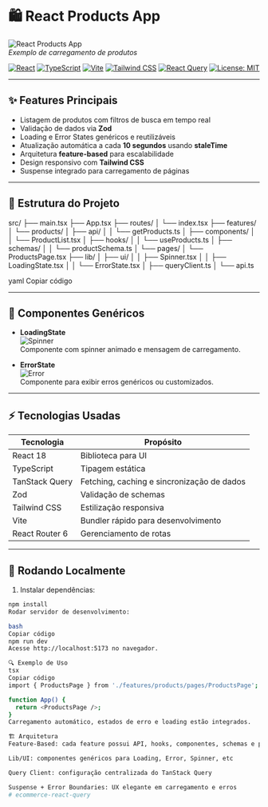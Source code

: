 # 🛍️ React Products App

![React Products App](https://media.giphy.com/media/3o7aD2saalBwwftBIY/giphy.gif)  
*Exemplo de carregamento de produtos*

[![React](https://img.shields.io/badge/React-18.2.0-blue?logo=react&logoColor=white)](https://reactjs.org/) 
[![TypeScript](https://img.shields.io/badge/TypeScript-5.2.2-blue?logo=typescript&logoColor=white)](https://www.typescriptlang.org/) 
[![Vite](https://img.shields.io/badge/Vite-4.6.12-brightgreen?logo=vite)](https://vitejs.dev/) 
[![Tailwind CSS](https://img.shields.io/badge/TailwindCSS-3.4.3-blue?logo=tailwind-css)](https://tailwindcss.com/) 
[![React Query](https://img.shields.io/badge/React%20Query-TanStack-red)](https://tanstack.com/query/latest)
[![License: MIT](https://img.shields.io/badge/License-MIT-yellow)](LICENSE)

---

## ✨ Features Principais

- Listagem de produtos com filtros de busca em tempo real  
- Validação de dados via **Zod**  
- Loading e Error States genéricos e reutilizáveis  
- Atualização automática a cada **10 segundos** usando **staleTime**  
- Arquitetura **feature-based** para escalabilidade  
- Design responsivo com **Tailwind CSS**  
- Suspense integrado para carregamento de páginas  

---

## 📁 Estrutura do Projeto

src/
├── main.tsx
├── App.tsx
├── routes/
│ └── index.tsx
├── features/
│ └── products/
│ ├── api/
│ │ └── getProducts.ts
│ ├── components/
│ │ └── ProductList.tsx
│ ├── hooks/
│ │ └── useProducts.ts
│ ├── schemas/
│ │ └── productSchema.ts
│ └── pages/
│ └── ProductsPage.tsx
├── lib/
│ ├── ui/
│ │ ├── Spinner.tsx
│ │ ├── LoadingState.tsx
│ │ └── ErrorState.tsx
│ ├── queryClient.ts
│ └── api.ts

yaml
Copiar código

---

## 🎨 Componentes Genéricos

- **LoadingState**  
  ![Spinner](https://media.giphy.com/media/3o7aD2saalBwwftBIY/giphy.gif)  
  Componente com spinner animado e mensagem de carregamento.

- **ErrorState**  
  ![Error](https://media.giphy.com/media/l0HlBO7eyXzSZkJri/giphy.gif)  
  Componente para exibir erros genéricos ou customizados.

---

## ⚡ Tecnologias Usadas

| Tecnologia      | Propósito                                  |
|-----------------|-------------------------------------------|
| React 18        | Biblioteca para UI                         |
| TypeScript      | Tipagem estática                           |
| TanStack Query  | Fetching, caching e sincronização de dados|
| Zod             | Validação de schemas                       |
| Tailwind CSS    | Estilização responsiva                     |
| Vite            | Bundler rápido para desenvolvimento        |
| React Router 6  | Gerenciamento de rotas                      |

---

## 🚀 Rodando Localmente

1. Instalar dependências:

```bash
npm install
Rodar servidor de desenvolvimento:

bash
Copiar código
npm run dev
Acesse http://localhost:5173 no navegador.

🔍 Exemplo de Uso
tsx
Copiar código
import { ProductsPage } from './features/products/pages/ProductsPage';

function App() {
  return <ProductsPage />;
}
Carregamento automático, estados de erro e loading estão integrados.

🏗️ Arquitetura
Feature-Based: cada feature possui API, hooks, componentes, schemas e páginas

Lib/UI: componentes genéricos para Loading, Error, Spinner, etc

Query Client: configuração centralizada do TanStack Query

Suspense + Error Boundaries: UX elegante em carregamento e erros
#   e c o m m e r c e - r e a c t - q u e r y  
 